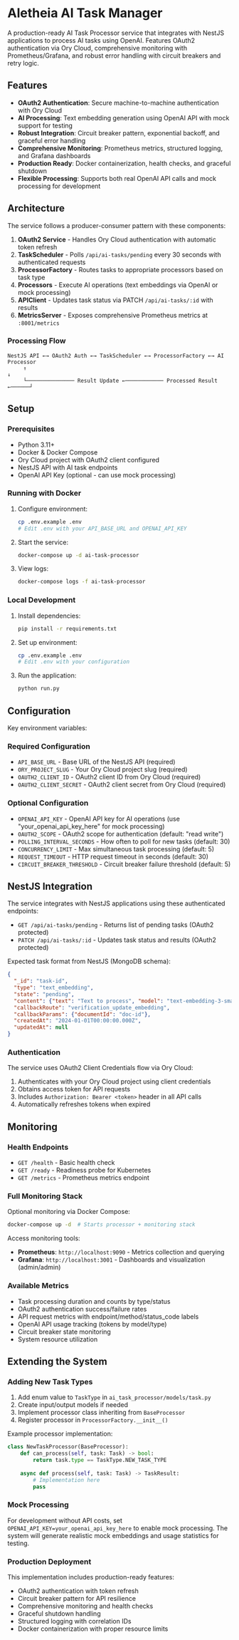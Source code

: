 # Aletheia AI Task Manager

A production-ready AI Task Processor service that integrates with NestJS applications to process AI tasks using OpenAI. Features OAuth2 authentication via Ory Cloud, comprehensive monitoring with Prometheus/Grafana, and robust error handling with circuit breakers and retry logic.

## Features

- **OAuth2 Authentication**: Secure machine-to-machine authentication with Ory Cloud
- **AI Processing**: Text embedding generation using OpenAI API with mock support for testing
- **Robust Integration**: Circuit breaker pattern, exponential backoff, and graceful error handling  
- **Comprehensive Monitoring**: Prometheus metrics, structured logging, and Grafana dashboards
- **Production Ready**: Docker containerization, health checks, and graceful shutdown
- **Flexible Processing**: Supports both real OpenAI API calls and mock processing for development

## Architecture

The service follows a producer-consumer pattern with these components:

1. **OAuth2 Service** - Handles Ory Cloud authentication with automatic token refresh
2. **TaskScheduler** - Polls `/api/ai-tasks/pending` every 30 seconds with authenticated requests
3. **ProcessorFactory** - Routes tasks to appropriate processors based on task type
4. **Processors** - Execute AI operations (text embeddings via OpenAI or mock processing)
5. **APIClient** - Updates task status via PATCH `/api/ai-tasks/:id` with results
6. **MetricsServer** - Exposes comprehensive Prometheus metrics at `:8001/metrics`

### Processing Flow
```
NestJS API ←→ OAuth2 Auth ←→ TaskScheduler ←→ ProcessorFactory ←→ AI Processor
     ↑                                                                    ↓
     └─────────────── Result Update ←──────────── Processed Result ←──────┘
```

## Setup

### Prerequisites

- Python 3.11+
- Docker & Docker Compose
- Ory Cloud project with OAuth2 client configured
- NestJS API with AI task endpoints
- OpenAI API Key (optional - can use mock processing)

### Running with Docker

1. Configure environment:
   ```bash
   cp .env.example .env
   # Edit .env with your API_BASE_URL and OPENAI_API_KEY
   ```

2. Start the service:
   ```bash
   docker-compose up -d ai-task-processor
   ```

3. View logs:
   ```bash
   docker-compose logs -f ai-task-processor
   ```

### Local Development

1. Install dependencies:
   ```bash
   pip install -r requirements.txt
   ```

2. Set up environment:
   ```bash
   cp .env.example .env
   # Edit .env with your configuration
   ```

3. Run the application:
   ```bash
   python run.py
   ```

## Configuration

Key environment variables:

### Required Configuration
- `API_BASE_URL` - Base URL of the NestJS API (required)
- `ORY_PROJECT_SLUG` - Your Ory Cloud project slug (required)
- `OAUTH2_CLIENT_ID` - OAuth2 client ID from Ory Cloud (required)
- `OAUTH2_CLIENT_SECRET` - OAuth2 client secret from Ory Cloud (required)

### Optional Configuration
- `OPENAI_API_KEY` - OpenAI API key for AI operations (use "your_openai_api_key_here" for mock processing)
- `OAUTH2_SCOPE` - OAuth2 scope for authentication (default: "read write")
- `POLLING_INTERVAL_SECONDS` - How often to poll for new tasks (default: 30)
- `CONCURRENCY_LIMIT` - Max simultaneous task processing (default: 5)
- `REQUEST_TIMEOUT` - HTTP request timeout in seconds (default: 30)
- `CIRCUIT_BREAKER_THRESHOLD` - Circuit breaker failure threshold (default: 5)

## NestJS Integration

The service integrates with NestJS applications using these authenticated endpoints:

- `GET /api/ai-tasks/pending` - Returns list of pending tasks (OAuth2 protected)
- `PATCH /api/ai-tasks/:id` - Updates task status and results (OAuth2 protected)

Expected task format from NestJS (MongoDB schema):
```json
{
  "_id": "task-id",
  "type": "text_embedding",
  "state": "pending",
  "content": {"text": "Text to process", "model": "text-embedding-3-small"},
  "callbackRoute": "verification_update_embedding",
  "callbackParams": {"documentId": "doc-id"},
  "createdAt": "2024-01-01T00:00:00.000Z",
  "updatedAt": null
}
```

### Authentication
The service uses OAuth2 Client Credentials flow via Ory Cloud:
1. Authenticates with your Ory Cloud project using client credentials
2. Obtains access token for API requests
3. Includes `Authorization: Bearer <token>` header in all API calls
4. Automatically refreshes tokens when expired

## Monitoring

### Health Endpoints
- `GET /health` - Basic health check
- `GET /ready` - Readiness probe for Kubernetes
- `GET /metrics` - Prometheus metrics endpoint

### Full Monitoring Stack
Optional monitoring via Docker Compose:
```bash
docker-compose up -d  # Starts processor + monitoring stack
```

Access monitoring tools:
- **Prometheus**: `http://localhost:9090` - Metrics collection and querying
- **Grafana**: `http://localhost:3001` - Dashboards and visualization (admin/admin)

### Available Metrics
- Task processing duration and counts by type/status
- OAuth2 authentication success/failure rates
- API request metrics with endpoint/method/status_code labels
- OpenAI API usage tracking (tokens by model/type)
- Circuit breaker state monitoring
- System resource utilization

## Extending the System

### Adding New Task Types
1. Add enum value to `TaskType` in `ai_task_processor/models/task.py`
2. Create input/output models if needed  
3. Implement processor class inheriting from `BaseProcessor`
4. Register processor in `ProcessorFactory.__init__()`

Example processor implementation:
```python
class NewTaskProcessor(BaseProcessor):
    def can_process(self, task: Task) -> bool:
        return task.type == TaskType.NEW_TASK_TYPE
    
    async def process(self, task: Task) -> TaskResult:
        # Implementation here
        pass
```

### Mock Processing
For development without API costs, set `OPENAI_API_KEY=your_openai_api_key_here` to enable mock processing. The system will generate realistic mock embeddings and usage statistics for testing.

### Production Deployment
This implementation includes production-ready features:
- OAuth2 authentication with token refresh
- Circuit breaker pattern for API resilience
- Comprehensive monitoring and health checks
- Graceful shutdown handling
- Structured logging with correlation IDs
- Docker containerization with proper resource limits